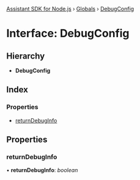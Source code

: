 [Assistant SDK for Node.js](../README.md) › [Globals](../globals.md) › [DebugConfig](debugconfig.md)

# Interface: DebugConfig

## Hierarchy

* **DebugConfig**

## Index

### Properties

* [returnDebugInfo](debugconfig.md#returndebuginfo)

## Properties

###  returnDebugInfo

• **returnDebugInfo**: *boolean*
